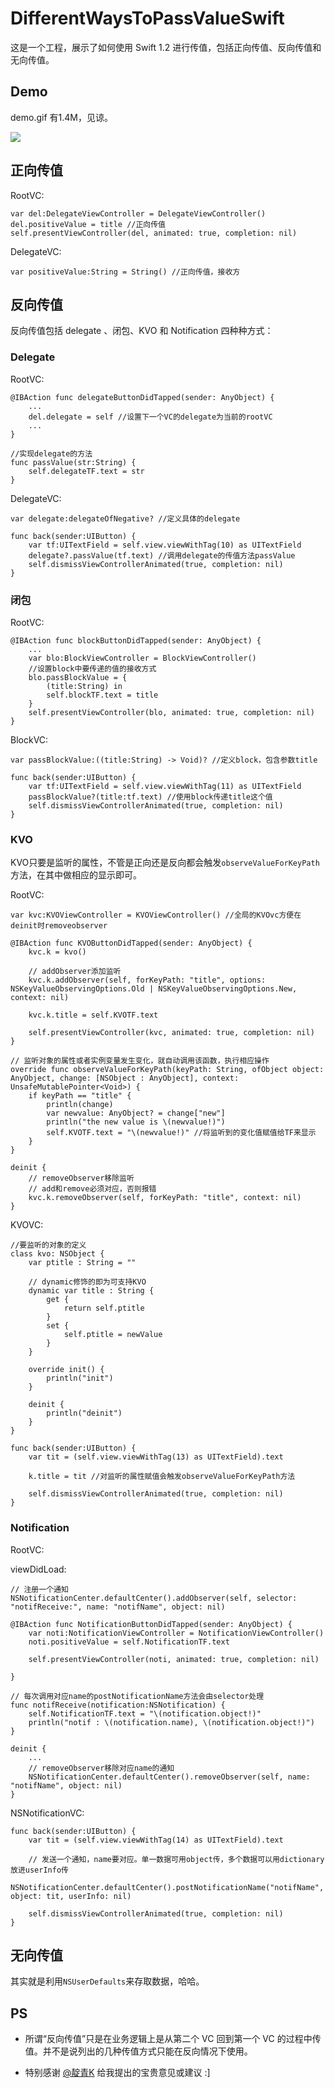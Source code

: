 # DifferentWaysToPassValueSwift

这是一个工程，展示了如何使用 Swift 1.2 进行传值，包括正向传值、反向传值和无向传值。

## Demo

demo.gif 有1.4M，见谅。

![](https://raw.githubusercontent.com/kevin833752/DifferentWaysToPassValueSwift/master/DifferentWaysToPassValueSwift/demo.gif)

## 正向传值

RootVC:

```
var del:DelegateViewController = DelegateViewController()
del.positiveValue = title //正向传值
self.presentViewController(del, animated: true, completion: nil)
```

DelegateVC:

```
var positiveValue:String = String() //正向传值，接收方
```

## 反向传值

反向传值包括 delegate 、闭包、KVO 和 Notification 四种种方式：

### Delegate

RootVC:

```
@IBAction func delegateButtonDidTapped(sender: AnyObject) {
    ...
    del.delegate = self //设置下一个VC的delegate为当前的rootVC
    ...
}
```

```
//实现delegate的方法
func passValue(str:String) {
    self.delegateTF.text = str
}
```

DelegateVC:

```
var delegate:delegateOfNegative? //定义具体的delegate
```

```
func back(sender:UIButton) {
    var tf:UITextField = self.view.viewWithTag(10) as UITextField
    delegate?.passValue(tf.text) //调用delegate的传值方法passValue
    self.dismissViewControllerAnimated(true, completion: nil)
}
```

### 闭包

RootVC:

```
@IBAction func blockButtonDidTapped(sender: AnyObject) {
    ...
    var blo:BlockViewController = BlockViewController()
    //设置block中要传递的值的接收方式
    blo.passBlockValue = {
        (title:String) in
        self.blockTF.text = title
    }
    self.presentViewController(blo, animated: true, completion: nil)
}
```

BlockVC:

```
var passBlockValue:((title:String) -> Void)? //定义block，包含参数title
```

```
func back(sender:UIButton) {
    var tf:UITextField = self.view.viewWithTag(11) as UITextField
    passBlockValue?(title:tf.text) //使用block传递title这个值
    self.dismissViewControllerAnimated(true, completion: nil)
}
```

### KVO

KVO只要是监听的属性，不管是正向还是反向都会触发`observeValueForKeyPath`方法，在其中做相应的显示即可。

RootVC:

```
var kvc:KVOViewController = KVOViewController() //全局的KVOvc方便在deinit时removeobserver
```

```
@IBAction func KVOButtonDidTapped(sender: AnyObject) {
    kvc.k = kvo()
        
    // addObserver添加监听
    kvc.k.addObserver(self, forKeyPath: "title", options: NSKeyValueObservingOptions.Old | NSKeyValueObservingOptions.New, context: nil)
    
    kvc.k.title = self.KVOTF.text
    
    self.presentViewController(kvc, animated: true, completion: nil)
}
```

```
// 监听对象的属性或者实例变量发生变化，就自动调用该函数，执行相应操作
override func observeValueForKeyPath(keyPath: String, ofObject object: AnyObject, change: [NSObject : AnyObject], context: UnsafeMutablePointer<Void>) {
    if keyPath == "title" {
        println(change)
        var newvalue: AnyObject? = change["new"]
        println("the new value is \(newvalue!)")
        self.KVOTF.text = "\(newvalue!)" //将监听到的变化值赋值给TF来显示
    }
}

deinit {
    // removeObserver移除监听
    // add和remove必须对应，否则报错
    kvc.k.removeObserver(self, forKeyPath: "title", context: nil)
}
```

KVOVC:

```
//要监听的对象的定义
class kvo: NSObject {
    var ptitle : String = ""
    
    // dynamic修饰的即为可支持KVO
    dynamic var title : String {
        get {
            return self.ptitle
        }
        set {
            self.ptitle = newValue
        }
    }
    
    override init() {
        println("init")
    }
    
    deinit {
        println("deinit")
    }
}
```

```
func back(sender:UIButton) {
    var tit = (self.view.viewWithTag(13) as UITextField).text
    
    k.title = tit //对监听的属性赋值会触发observeValueForKeyPath方法
    
    self.dismissViewControllerAnimated(true, completion: nil)
}
```

### Notification

RootVC:

viewDidLoad:
```
// 注册一个通知
NSNotificationCenter.defaultCenter().addObserver(self, selector: "notifReceive:", name: "notifName", object: nil)
```

```
@IBAction func NotificationButtonDidTapped(sender: AnyObject) {
    var noti:NotificationViewController = NotificationViewController()
    noti.positiveValue = self.NotificationTF.text
    
    self.presentViewController(noti, animated: true, completion: nil)
    
}

// 每次调用对应name的postNotificationName方法会由selector处理
func notifReceive(notification:NSNotification) {
    self.NotificationTF.text = "\(notification.object!)"
    println("notif : \(notification.name), \(notification.object!)")
}

deinit {
    ...
    // removeObserver移除对应name的通知
    NSNotificationCenter.defaultCenter().removeObserver(self, name: "notifName", object: nil)
}
```

NSNotificationVC:

```
func back(sender:UIButton) {
    var tit = (self.view.viewWithTag(14) as UITextField).text
    
    // 发送一个通知，name要对应。单一数据可用object传，多个数据可以用dictionary放进userInfo传
    NSNotificationCenter.defaultCenter().postNotificationName("notifName", object: tit, userInfo: nil)
    
    self.dismissViewControllerAnimated(true, completion: nil)
}
```

## 无向传值

其实就是利用`NSUserDefaults`来存取数据，哈哈。

## PS

* 所谓“反向传值”只是在业务逻辑上是从第二个 VC 回到第一个 VC 的过程中传值。并不是说列出的几种传值方式只能在反向情况下使用。

* 特别感谢 [@靛青K](http://weibo.com/2314535081) 给我提出的宝贵意见或建议 :]